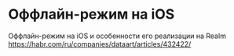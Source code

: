 #  Оффлайн-режим на iOS

Оффлайн-режим на iOS и особенности его реализации на Realm
https://habr.com/ru/companies/dataart/articles/432422/
